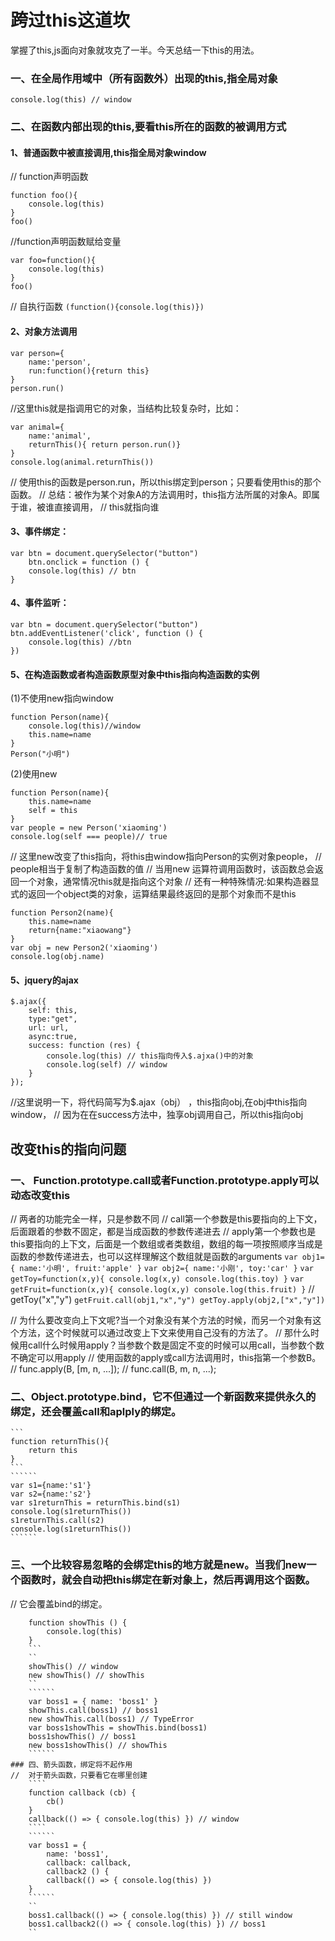 # 跨过this这道坎
掌握了this,js面向对象就攻克了一半。今天总结一下this的用法。
### 一、在全局作用域中（所有函数外）出现的this,指全局对象
`console.log(this) // window`
### 二、在函数内部出现的this,要看this所在的函数的被调用方式
#### 1、普通函数中被直接调用,this指全局对象window
// function声明函数
````
function foo(){
    console.log(this)
}
foo()
````
//function声明函数赋给变量
````
var foo=function(){
    console.log(this)
}
foo()
````
// 自执行函数
`(function(){console.log(this)})`
#### 2、对象方法调用
`````
var person={
    name:'person',
    run:function(){return this}
}
person.run()
`````
//这里this就是指调用它的对象，当结构比较复杂时，比如：
`````
var animal={
    name:'animal',
    returnThis(){ return person.run()}
}
console.log(animal.returnThis())
`````
// 使用this的函数是person.run，所以this绑定到person；只要看使用this的那个函数。
// 总结：被作为某个对象A的方法调用时，this指方法所属的对象A。即属于谁，被谁直接调用，
// this就指向谁
#### 3、事件绑定：
````
var btn = document.querySelector("button")
    btn.onclick = function () {
    console.log(this) // btn
}
````
#### 4、事件监听：
````
var btn = document.querySelector("button")
btn.addEventListener('click', function () {
    console.log(this) //btn
})
````
#### 5、在构造函数或者构造函数原型对象中this指向构造函数的实例
(1)不使用new指向window
`````
function Person(name){
    console.log(this)//window
    this.name=name
}
Person("小明")
`````
(2)使用new
``````
function Person(name){
    this.name=name
    self = this
}
var people = new Person('xiaoming')
console.log(self === people)// true
``````
// 这里new改变了this指向，将this由window指向Person的实例对象people，
  // people相当于复制了构造函数的值
  // 当用new 运算符调用函数时，该函数总会返回一个对象，通常情况this就是指向这个对象
  // 还有一种特殊情况:如果构造器显式的返回一个object类的对象，运算结果最终返回的是那个对象而不是this
``````
function Person2(name){
    this.name=name
    return{name:"xiaowang"}
}
var obj = new Person2('xiaoming')
console.log(obj.name)
``````
#### 5、jquery的ajax
``````````
$.ajax({
    self: this,
    type:"get",
    url: url,
    async:true,
    success: function (res) {
        console.log(this) // this指向传入$.ajxa()中的对象
        console.log(self) // window
    }
});
``````````
//这里说明一下，将代码简写为$.ajax（obj） ，this指向obj,在obj中this指向window，
  // 因为在在success方法中，独享obj调用自己，所以this指向obj

## 改变this的指向问题
###  一、  Function.prototype.call或者Function.prototype.apply可以动态改变this
  //  两者的功能完全一样，只是参数不同
  //  call第一个参数是this要指向的上下文，后面跟着的参数不固定，都是当成函数的参数传递进去
  //  apply第一个参数也是this要指向的上下文，后面是一个数组或者类数组，数组的每一项按照顺序当成是函数的参数传递进去，也可以这样理解这个数组就是函数的arguments
      ````
      var obj1={
          name:'小明',
          fruit:'apple'
      }
      ````
      ````
      var obj2={
          name:'小刚',
          toy:'car'
      }
      ````
      ````
      var getToy=function(x,y){
          console.log(x,y)
          console.log(this.toy)
      }
      ````
      ````
      var getFruit=function(x,y){
          console.log(x,y)
          console.log(this.fruit)
      }
      ````
//        getToy("x","y")
       ``
       getFruit.call(obj1,"x","y")
       getToy.apply(obj2,["x","y"])
        ``

// 为什么要改变向上下文呢?当一个对象没有某个方法的时候，而另一个对象有这个方法，这个时候就可以通过改变上下文来使用自己没有的方法了。
  // 那什么时候用call什么时候用apply？当参数个数是固定不变的时候可以用call，当参数个数不确定可以用apply
  // 使用函数的apply或call方法调用时，this指第一个参数B。
  // func.apply(B, [m, n, ...]);
  // func.call(B, m, n, ...);

### 二、Object.prototype.bind，它不但通过一个新函数来提供永久的绑定，还会覆盖call和aplply的绑定。
    ```
    function returnThis(){
        return this
    }
    ```
    ``````
    var s1={name:'s1'}
    var s2={name:'s2'}
    var s1returnThis = returnThis.bind(s1)
    console.log(s1returnThis())
    s1returnThis.call(s2)
    console.log(s1returnThis())
    ``````
### 三、一个比较容易忽略的会绑定this的地方就是new。当我们new一个函数时，就会自动把this绑定在新对象上，然后再调用这个函数。
// 它会覆盖bind的绑定。
```
    function showThis () {
        console.log(this)
    }
    ```
    ``
    showThis() // window
    new showThis() // showThis
    ``
    ``````
    var boss1 = { name: 'boss1' }
    showThis.call(boss1) // boss1
    new showThis.call(boss1) // TypeError
    var boss1showThis = showThis.bind(boss1)
    boss1showThis() // boss1
    new boss1showThis() // showThis
    ``````
### 四、箭头函数，绑定将不起作用
//  对于箭头函数，只要看它在哪里创建
    ````
    function callback (cb) {
        cb()
    }
    callback(() => { console.log(this) }) // window
    ````
    ``````
    var boss1 = {
        name: 'boss1',
        callback: callback,
        callback2 () {
        callback(() => { console.log(this) })
    }
    ``````
    ``
    boss1.callback(() => { console.log(this) }) // still window
    boss1.callback2(() => { console.log(this) }) // boss1
    ``